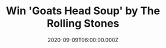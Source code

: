 ---
campaign-uuid: "c-3b357c52-0a24-435a-8acd-506a79e9a556"
type: "Competition"
category: "Music"
date: "2020-09-09T06:00:00.000Z"
end-date: "2020-11-09T23:59:00.000Z"
disable-form: false
is_promoted: false
has_entry_page: true
title: "Win 'Goats Head Soup' by The Rolling Stones"
competition-description: "<p>We have on our hands a Deluxe Edition of 1973’s ‘Goats\
  \ Head Soup’ album by the Rolling Stones, featuring 10 unreleased tracks and a full\
  \ concert from the same year. This record includes the newly released outtake ‘\
  Criss Cross’ alongside rarities such as ‘Scarlet’, which features Led Zeppelin’\
  s Jimmy Page on guitar. An album you should not miss.</p>\n<p>We are giving away\
  \ one copy of it to one lucky NME AAA member. Want it? Click below and it could\
  \ be yours.</p>\n"
hero-header: "Win 'Goats Head Soup' by The Rolling Stones"
terms-confirmation: "N/A"
banner-img: "https://assets.expresslyapp.com/asset-54a27c44-290d-467e-b4b7-865b9f96a839.jpg"
logo-left-href: "aaa.nme.com"
logo-left-image: "https://assets.expresslyapp.com/asset-a22774e1-9a4c-4a97-a54f-e81d32ea206f.jpg"
logo-left-title: "NME AAA"
bg-image-hero: "https://assets.expresslyapp.com/asset-1892c435-a10e-4525-9507-a6cab7cd6564.jpg"
bg-image-first: "https://assets.expresslyapp.com/asset-5b045b46-5e8e-48c2-a9ff-9051f6754ebb.jpg"
section1-content: "<p>In order to celebrate the release of 'Goats Head Soup' Deluxe\
  \ Edition by the Rolling Stones, we are giving away one copy of the album to one\
  \ lucky member. Including 10 unreleased tracks and a full concert from the same\
  \ year. As well as the newly released outtake ‘Criss Cross’ alongside rarities such\
  \ as ‘Scarlet’, which features Led Zeppelin’s Jimmy Page on guitar.</p>\n<p>Click\
  \ below for a chance to win.</p>\n"
entry-title: "Win 'Goats Head Soup' by The Rolling Stones"
entry-content: "<p>Enter the draw to win 'Goats Head Soup' by The Rolling Stones by\
  \ completing the form below before 23:59 on the 9th of November 2020.</p>\n"
has-winner: false
prize-description: "'Goats Head Soup' by The Rolling Stones"
special-conditions: "Multiple entries are allowed up to one every day."
country-restrictions:
- "GB"
---